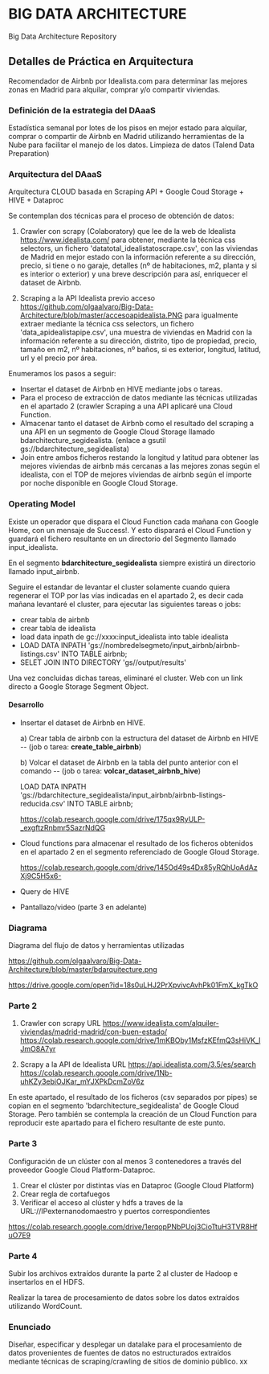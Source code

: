 # BIG DATA ARCHITECTURE
Big Data Architecture Repository

## Detalles de Práctica en Arquitectura
Recomendador de Airbnb por Idealista.com para determinar las mejores zonas en Madrid para alquilar, comprar y/o compartir viviendas.

### Definición de la estrategia del DAaaS
Estadística semanal por lotes de los pisos en mejor estado para alquilar, comprar o compartir de Airbnb en Madrid utilizando herramientas de la Nube para facilitar el manejo de los datos.
Limpieza de datos (Talend Data Preparation)

### Arquitectura del DAaaS
Arquitectura CLOUD basada en Scraping API + Google Coud Storage + HIVE + Dataproc

Se contemplan dos técnicas para el proceso de obtención de datos:

1. Crawler con scrapy (Colaboratory) que lee de la web de Idealista https://www.idealista.com/ para obtener, mediante la técnica css selectors, un fichero 'datatotal_idealistatoscrape.csv', con las viviendas de Madrid en mejor estado con la información referente a su dirección, precio, si tiene o no garaje, detalles (nº de habitaciones, m2, planta y si es interior o exterior) y una breve descripción para así, enriquecer el dataset de Airbnb.

2. Scraping a la API Idealista previo acceso https://github.com/olgaalvaro/Big-Data-Architecture/blob/master/accesoapidealista.PNG para igualmente extraer mediante la técnica css selectors, un fichero 'data_apidealistapipe.csv', una muestra de viviendas en Madrid con la información referente a su dirección, distrito, tipo de propiedad, precio, tamaño en m2, nº habitaciones, nº baños, si es exterior, longitud, latitud, url y el precio por área.

Enumeramos los pasos a seguir:

- Insertar el dataset de Airbnb en HIVE mediante jobs o tareas.
- Para el proceso de extracción de datos mediante las técnicas utilizadas en el apartado 2 (crawler Scraping a una API aplicaré una Cloud Function.
- Almacenar tanto el dataset de Airbnb como el resultado del scraping a una API en un segmento de Google Cloud Storage llamado bdarchitecture_segidealista.  (enlace a gsutil gs://bdarchitecture_segidealista)
- Join entre ambos ficheros restando la longitud y latitud para obtener las mejores viviendas de airbnb más cercanas a las mejores zonas según el idealista, con el TOP de mejores viviendas de airbnb según el importe por noche disponible en Google Cloud Storage.

### Operating Model

Existe un operador que dispara el Cloud Function cada mañana con Google Home, con un mensaje de Success!. Y esto disparará el Cloud Function y guardará el fichero resultante en un directorio del Segmento llamado input_idealista.

En el segmento **bdarchitecture_segidealista** siempre existirá un directorio llamado input_airbnb.

Seguire el estandar de levantar el cluster solamente cuando quiera regenerar el TOP por las vías indicadas en el apartado 2, es decir cada mañana levantaré el cluster, para ejecutar las siguientes tareas o jobs:

- crear tabla de airbnb 
- crear tabla de idealista
- load data inpath de gc://xxxx:input_idealista into table idealista 
- LOAD DATA INPATH  'gs://nombredelsegmeto/input_airbnb/airbnb-listings.csv' INTO TABLE airbnb;
- SELET JOIN INTO DIRECTORY 'gs//output/results'

Una vez concluidas dichas tareas, eliminaré el cluster.
Web con un link directo a Google Storage Segment Object.

#### Desarrollo

- Insertar el dataset de Airbnb en HIVE.

  a) Crear tabla de airbnb con la estructura del dataset de Airbnb en HIVE -- (job o tarea: **create_table_airbnb**)
  
  b) Volcar el dataset de Airbnb en la tabla del punto anterior con el comando -- (job o tarea: **volcar_dataset_airbnb_hive**)
  
     LOAD DATA INPATH  'gs://bdarchitecture_segidealista/input_airbnb/airbnb-listings-reducida.csv' INTO TABLE airbnb;

   https://colab.research.google.com/drive/175qx9RyULP-_exgftzRnbmr5SazrNdQG
   
- Cloud functions para almacenar el resultado de los ficheros obtenidos en el apartado 2 en el segmento referenciado de Google Gloud Storage.
  
  https://colab.research.google.com/drive/145Od49s4Dx85yRQhUoAdAzXj9C5H5x6-

- Query de HIVE
- Pantallazo/video (parte 3 en adelante)


### Diagrama
Diagrama del flujo de datos y herramientas utilizadas

https://github.com/olgaalvaro/Big-Data-Architecture/blob/master/bdarquitecture.png

https://drive.google.com/open?id=18s0uLHJ2PrXpvivcAvhPk01FmX_kgTkO


### Parte 2 

1. Crawler con scrapy URL https://www.idealista.com/alquiler-viviendas/madrid-madrid/con-buen-estado/
https://colab.research.google.com/drive/1mKBOby1MsfzKEfmQ3sHiVK_lJmO8A7yr

2. Scrapy a la API de Idealista URL https://api.idealista.com/3.5/es/search  
https://colab.research.google.com/drive/1Nb-uhKZy3ebiOJKar_mYJXPkDcmZoV6z

En este apartado, el resultado de los ficheros (csv separados por pipes) se copian en el segmento 'bdarchitecture_segidealista' de Google Cloud Storage. Pero también se contempla la creación de un Cloud Function para reproducir este apartado para el fichero resultante de este punto.

### Parte 3

Configuración de un clúster con al menos 3 contenedores a través del proveedor Google Cloud Platform-Dataproc.

1. Crear el clúster por distintas vías en Dataproc (Google Cloud Platform)
2. Crear regla de cortafuegos
3. Verificar el acceso al clúster y hdfs a traves de la URL://IPexternanodomaestro y puertos correspondientes

https://colab.research.google.com/drive/1erqopPNbPUoj3CioTtuH3TVR8HfuO7E9


### Parte 4

Subir los archivos extraídos durante la parte 2 al cluster de Hadoop e insertarlos en el HDFS.

Realizar la tarea de procesamiento de datos sobre los datos extraídos utilizando WordCount.


### Enunciado
Diseñar, especificar y desplegar un datalake para el procesamiento de datos provenientes de fuentes de datos no estructurados extraídos mediante técnicas de scraping/crawling de sitios de dominio público.
xx
